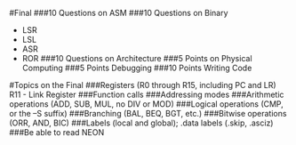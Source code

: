 #Final
###10 Questions on ASM
###10 Questions on Binary
- LSR
- LSL
- ASR
- ROR
###10 Questions on Architecture
###5 Points on Physical Computing
###5 Points Debugging
###10 Points Writing Code

#Topics on the Final
###Registers (R0 through R15, including PC and LR)
R11 - Link Register
###Function calls
###Addressing modes
###Arithmetic operations (ADD, SUB, MUL, no DIV or MOD)
###Logical operations (CMP, or the –S suffix)
###Branching (BAL, BEQ, BGT, etc.)
###Bitwise operations (ORR, AND, BIC)
###Labels (local and global); .data labels (.skip, .asciz)
###Be able to read NEON
